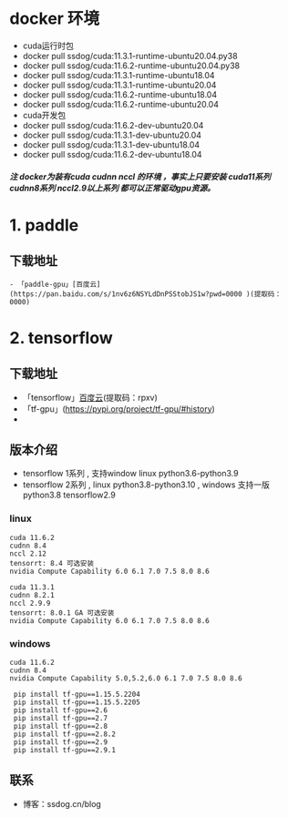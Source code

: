 # docker 环境
  - cuda运行时包
  - docker pull ssdog/cuda:11.3.1-runtime-ubuntu20.04.py38
  - docker pull ssdog/cuda:11.6.2-runtime-ubuntu20.04.py38
  - docker pull ssdog/cuda:11.3.1-runtime-ubuntu18.04
  - docker pull ssdog/cuda:11.3.1-runtime-ubuntu20.04
  - docker pull ssdog/cuda:11.6.2-runtime-ubuntu18.04
  - docker pull ssdog/cuda:11.6.2-runtime-ubuntu20.04
  - cuda开发包
  - docker pull ssdog/cuda:11.6.2-dev-ubuntu20.04
  - docker pull ssdog/cuda:11.3.1-dev-ubuntu20.04
  - docker pull ssdog/cuda:11.3.1-dev-ubuntu18.04
  - docker pull ssdog/cuda:11.6.2-dev-ubuntu18.04

 ##### 注 docker为装有cuda cudnn nccl 的环境 ，事实上只要安装 cuda11系列 cudnn8系列 nccl2.9以上系列 都可以正常驱动gpu资源。 
# 1. paddle
## 下载地址
    - 「paddle-gpu」[百度云](https://pan.baidu.com/s/1nv6z6NSYLdDnPSStobJS1w?pwd=0000 )(提取码：0000)


# 2. tensorflow
## 下载地址
  - 「tensorflow」[百度云](https://pan.baidu.com/s/1PXelYOJ2yqWfWfY7qAL4wA )(提取码：rpxv)
  - 「tf-gpu」(https://pypi.org/project/tf-gpu/#history)
  - 
## 版本介绍
  - tensorflow 1系列 , 支持window linux python3.6-python3.9
  - tensorflow 2系列 , linux python3.8-python3.10 , windows 支持一版 python3.8 tensorflow2.9
  

### linux
 
    cuda 11.6.2   
    cudnn 8.4   
    nccl 2.12   
    tensorrt: 8.4 可选安装     
    nvidia Compute Capability 6.0 6.1 7.0 7.5 8.0 8.6  

    cuda 11.3.1   
    cudnn 8.2.1   
    nccl 2.9.9  
    tensorrt: 8.0.1 GA 可选安装
    nvidia Compute Capability 6.0 6.1 7.0 7.5 8.0 8.6
  
  ### windows
    cuda 11.6.2   
    cudnn 8.4  
    nvidia Compute Capability 5.0,5.2,6.0 6.1 7.0 7.5 8.0 8.6
  
 ```
  pip install tf-gpu==1.15.5.2204
  pip install tf-gpu==1.15.5.2205
  pip install tf-gpu==2.6
  pip install tf-gpu==2.7
  pip install tf-gpu==2.8
  pip install tf-gpu==2.8.2
  pip install tf-gpu==2.9
  pip install tf-gpu==2.9.1
```






## 联系

- 博客：ssdog.cn/blog
